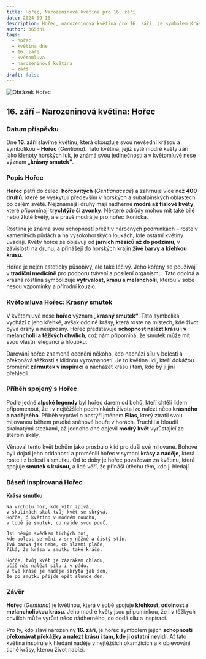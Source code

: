 ```yaml
---
title: Hořec, Narozeninová květina pro 16. září
date: 2024-09-16
description: Hořec, narozeninová květina pro 16. září, je symbolem Krásný smutek. Objevte její jedinečný význam, fascinující příběhy a poezii, která oslavuje její krásu.
author: 365dní
tags:
  - hořec
  - květina dne
  - 16. září
  - květomluva
  - narozeninová květina
  - září
draft: false
---
```


![Obrázek Hořec](https://cdn.pixabay.com/photo/2016/02/01/15/19/gentian-1173746_960_720.jpg#center)


## 16. září – Narozeninová květina: Hořec

### Datum příspěvku

Dne **16. září** slavíme květinu, která okouzluje svou nevšední krásou a symbolikou – **Hořec** (_Gentiana_). Tato květina, jejíž sytě modré květy září jako klenoty horských luk, je známá svou jedinečností a v květomluvě nese význam **„krásný smutek“**.

### Popis Hořec

**Hořec** patří do čeledi **hořcovitých** (_Gentianaceae_) a zahrnuje více než **400 druhů**, které se vyskytují především v horských a subalpínských oblastech po celém světě. Nejznámější druhy mají nádherné **modré až fialové květy**, které připomínají **trychtýře či zvonky**. Některé odrůdy mohou mít také bílé nebo žluté květy, ale právě modrá je pro hořec ikonická.

Rostlina je známá svou schopností přežít v náročných podmínkách – roste v kamenitých půdách a na vysokohorských loukách, kde ostatní květiny uvadají. Květy hořce se objevují od **jarních měsíců až do podzimu**, v závislosti na druhu, a přinášejí do horských krajin **živé barvy a křehkou krásu**.

Hořec je nejen esteticky působivý, ale také léčivý. Jeho kořeny se používají v **tradiční medicíně** pro podporu trávení a posílení organismu. Tato odolná a krásná rostlina symbolizuje **vytrvalost, krásu a melancholii**, kterou v sobě nesou vzpomínky a přírodní kouzlo.

### Květomluva Hořec: Krásný smutek

V květomluvě nese **hořec** význam **„krásný smutek“**. Tato symbolika vychází z jeho křehké, avšak odolné krásy, která roste na místech, kde život bývá drsný a neúprosný. Hořec představuje **schopnost nalézt krásu i v melancholii a těžkých chvílích**, což nám připomíná, že smutek může mít svou vlastní eleganci a hloubku.

Darování hořce znamená ocenění někoho, kdo nachází sílu v bolesti a překonává těžkosti s klidnou vyrovnaností. Je to květina lidí, kteří dokážou proměnit **zármutek v inspiraci** a nacházet krásu i tam, kde by ji jiní přehlédli.

### Příběh spojený s Hořec

Podle jedné **alpské legendy** byl hořec darem od bohů, kteří chtěli lidem připomenout, že i v nejtěžších podmínkách života lze nalézt něco **krásného a nadějného**. Příběh vypráví o pastýři jménem **Elias**, který ztratil svou milovanou během prudké sněhové bouře v horách. Truchlil a bloudil skalnatými stezkami, až jednoho dne objevil **modrý květ** vyrůstající ze štěrbin skály.

Věnoval tento květ bohům jako prosbu o klid pro duši své milované. Bohové byli dojati jeho oddaností a proměnili hořec v symbol **krásy a naděje**, která roste i z bolesti a smutku. Od té doby je hořec považován za květinu, která spojuje **smutek s krásou**, a lidé věří, že přináší útěchu těm, kdo ji hledají.

### Báseň inspirovaná Hořec

**Krása smutku**

```
Na vrcholu hor, kde vítr zpívá,  
v skulinách skal tvůj květ se skrývá.  
Hořče, ó květino v modrém rouchu,  
v tobě je smutek, co najde svou pouť.  

Jsi němým svědkem tichých dní,  
kde bolest se mění v sny něžné a čistý stín.  
Tvá barva jak nebe, co slzami pláče,  
říká, že krása v smutku také kráče.  

Hořče, tvůj květ je zázrakem chladu,  
učíš nás nalézt sílu i v pádu.  
V tvé kráse je naděje skrytá jak sen,  
že po smutku přijde opět slunce den.  
```

### Závěr

**Hořec** (_Gentiana_) je květinou, která v sobě spojuje **křehkost, odolnost a melancholickou krásu**. Jeho modré květy jsou připomínkou, že i v těžkých chvílích může vyrůst něco nádherného, co dodá sílu a inspiraci.

Pro ty, kdo slaví narozeniny **16. září**, je hořec symbolem jejich **schopnosti překonávat překážky a nalézt krásu i tam, kde ji ostatní nevidí**. Ať tato květina inspiruje k hledání naděje v nejtěžších okamžicích a k objevování tiché krásy, kterou život nabízí.